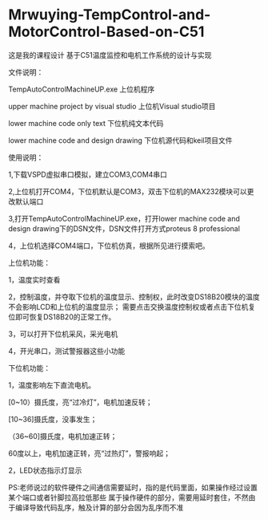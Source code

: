 # Mrwuying-TempControl-and-MotorControl-Based-on-C51

这是我的课程设计
基于C51温度监控和电机工作系统的设计与实现

文件说明：

TempAutoControlMachineUP.exe	上位机程序

upper machine project by visual studio	上位机Visual studio项目

lower machine code only text	下位机纯文本代码

lower machine code and design drawing	下位机源代码和keil项目文件

使用说明：

1,下载VSPD虚拟串口模拟，建立COM3,COM4串口

2,上位机打开COM4，下位机默认是COM3，双击下位机的MAX232模块可以更改默认端口

3,打开TempAutoControlMachineUP.exe，打开lower machine code and design drawing下的DSN文件，DSN文件打开方式proteus 8 professional

4，上位机选择COM4端口，下位机仿真，根据所见进行摸索吧。

上位机功能：

1，温度实时查看

2，控制温度，并夺取下位机的温度显示、控制权，此时改变DS18B20模块的温度不会影响LCD和上位机的温度显示；
需要点击交换温度控制权或者点击下位机复位即可恢复DS18B20的正常工作。

3，可以打开下位机采风，采光电机

4，开光串口，测试警报器这些小功能

下位机功能：

1，温度影响左下直流电机。

[0~10）摄氏度，亮“过冷灯”，电机加速反转；

[10~36]摄氏度，没事发生；

（36~60]摄氏度，电机加速正转；

60度以上，电机加速正转，亮“过热灯”，警报响起；

2，LED状态指示灯显示

PS:老师说过的软件硬件之间通信需要延时，指的是代码里面，如果操作经过设置某个端口或者针脚拉高拉低那些
属于操作硬件的部分，需要用延时套住，不然由于编译导致代码乱序，触及计算的部分会因为乱序而不准
